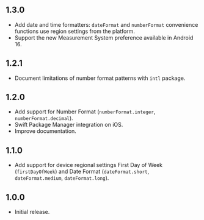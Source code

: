 ## 1.3.0

* Add date and time formatters: `dateFormat` and `numberFormat` convenience functions use region settings from the platform.
* Support the new Measurement System preference available in Android 16.

## 1.2.1

* Document limitations of number format patterns with `intl` package.

## 1.2.0

* Add support for Number Format (`numberFormat.integer`, `numberFormat.decimal`).
* Swift Package Manager integration on iOS.
* Improve documentation.

## 1.1.0

* Add support for device regional settings First Day of Week (`firstDayOfWeek`) and Date Format (`dateFormat.short`, `dateFormat.medium`, `dateFormat.long`).

## 1.0.0

* Initial release.
